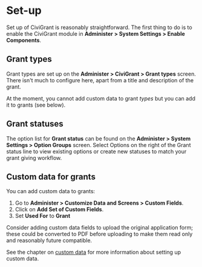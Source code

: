 # Set-up

Set up of CiviGrant is reasonably straightforward. The first thing to do
is to enable the CiviGrant module in **Administer > System Settings >
Enable Components**.

## Grant types

Grant types are set up on the **Administer > CiviGrant > Grant types**
screen. There isn't much to configure here, apart from a title and
description of the grant.

At the moment, you cannot add custom data to grant *types* but you can
add it to grants (see below).

## Grant statuses

The option list for **Grant status** can be found on the **Administer >
System Settings > Option Groups** screen. Select Options on the right
of the Grant status line to view existing options or create new statuses
to match your grant giving workflow.

## Custom data for grants

You can add custom data to grants:

1.  Go to **Administer > Customize Data and Screens > Custom Fields**.
2.  Click on **Add Set of Custom Fields**.
3.  Set **Used For** to **Grant**

Consider adding custom data fields to upload the original application
form; these could be converted to PDF before uploading to make them read
only and reasonably future compatible.

See the chapter on [custom data](../organising-your-data/creating-custom-fields.md) for more information about setting up custom
data.
